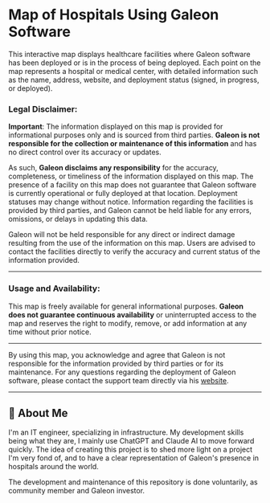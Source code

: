 # **Map of Hospitals Using Galeon Software**

This interactive map displays healthcare facilities where Galeon software has been deployed or is in the process of being deployed. Each point on the map represents a hospital or medical center, with detailed information such as the name, address, website, and deployment status (signed, in progress, or deployed).

### **Legal Disclaimer:**

**Important**: The information displayed on this map is provided for informational purposes only and is sourced from third parties. **Galeon is not responsible for the collection or maintenance of this information** and has no direct control over its accuracy or updates.

As such, **Galeon disclaims any responsibility** for the accuracy, completeness, or timeliness of the information displayed on this map. The presence of a facility on this map does not guarantee that Galeon software is currently operational or fully deployed at that location. Deployment statuses may change without notice. Information regarding the facilities is provided by third parties, and Galeon cannot be held liable for any errors, omissions, or delays in updating this data.

Galeon will not be held responsible for any direct or indirect damage resulting from the use of the information on this map. Users are advised to contact the facilities directly to verify the accuracy and current status of the information provided.

---

### **Usage and Availability:**

This map is freely available for general informational purposes. **Galeon does not guarantee continuous availability** or uninterrupted access to the map and reserves the right to modify, remove, or add information at any time without prior notice.

---

By using this map, you acknowledge and agree that Galeon is not responsible for the information provided by third parties or for its maintenance. For any questions regarding the deployment of Galeon software, please contact the support team directly via his [website](https://galeon.com/contact).

---

## 🚀 About Me
I'm an IT engineer, specializing in infrastructure. My development skills being what they are, I mainly use ChatGPT and Claude AI to move forward quickly. The idea of creating this project is to shed more light on a project I'm very fond of, and to have a clear representation of Galeon's presence in hospitals around the world.

The development and maintenance of this repository is done voluntarily, as community member and Galeon investor.
